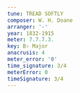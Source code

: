```yaml
---
tune: TREAD SOFTLY
composer: W. H. Doane
arranger: '-'
year: 1832-1915
meter: 7.7.7.3.
key: B♭ Major
anacrusis: 4
meter_error: '0'
time_signature: 3/4
meterError: 0
timeSignature: 3/4
---
```

